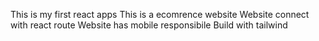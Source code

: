 This is my first react apps 
This is a ecomrence website
Website connect with react route
Website has mobile responsibile
Build with tailwind
